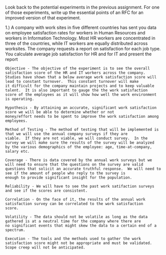 Look back to the potential experiments in the previous assignment. For one of those experiments, write up the essential points of an RFC for an improved version of that experiment.

1.) A company with work sites in five different countries has sent you data on employee satisfaction rates for workers in Human Resources and workers in Information Technology. Most HR workers are concentrated in three of the countries, while IT workers are equally distributed across worksites. The company requests a report on satisfaction for each job type. You calculate average job satisfaction for HR and for IT and present the report

    Objective - The objective of the experiment is to see the overall satisfaction score of the HR and IT workers across the company.
    Studies have shown that a below average work satisfaction score will lead to constant turnover.  This constant turnover will make
    it difficult for the company maintain projects and to keep valuable talent.  It is also important to gauge the the work satisfaction
    score of the employees as it will show how well the work environment is operating.  
    
    Hypothesis - By attaining an accurate, significant work satisfaction score we will be able to determine whether or not 
    money/effort needs to be spent to improve the work satisfaction among employees.
    
    Method of Testing - The method of testing that will be implemented is that we will use the annual company surveys if they are
    viable.  If they are not viable, we will conduct survey.  In the survey we will make sure the results of the survey will be analyzed
    by the various demographics of the employee: age, time-at-company, salary etc.  
    
    Coverage - There is data covered by the annual work surveys but we will need to ensure that the questions on the survey are valid
    questions that solicit an accurate truthful response.  We will need to see if the amount of people who reply to the survey is 
    enough to provide significant insight for the population.  
    
    Reliability - We will have to see the past work satifaction surveys and see if the scores are consistent.  
    
    Correlation - On the face of it, the results of the annual work satisfaction survey can be correlated to the work satisfaction 
    score. 
    
    Volatility - The data should not be volatile as long as the data gathered is at a neutral time for the company where there are
    no significant events that might skew the data to a certain end of a spectrum.  
    
    Execution - The tools and the methods used to gather the work satisfaction score might not be appropriate and must be validated.
    Scope creep will not be anticipated.  
